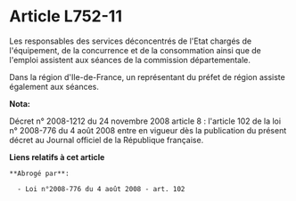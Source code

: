 # Article L752-11

Les responsables des services déconcentrés de l'Etat chargés de l'équipement, de la concurrence et de la consommation ainsi
que de l'emploi assistent aux séances de la commission départementale.

Dans la région d'Ile-de-France, un représentant du préfet de région assiste également aux séances.

**Nota:**

Décret n° 2008-1212 du 24 novembre 2008 article 8 : l'article 102 de la loi n° 2008-776 du 4 août 2008 entre en vigueur dès
la publication du présent décret au Journal officiel de la République française.

**Liens relatifs à cet article**

	**Abrogé par**:

	  - Loi n°2008-776 du 4 août 2008 - art. 102
